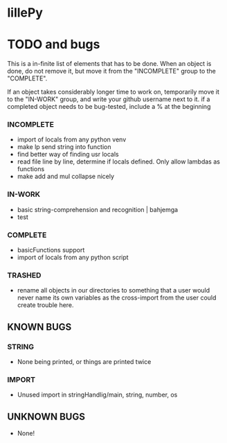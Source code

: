 # lillePy

# TODO and bugs
This is a in-finite list of elements that has to be done.
When an object is done, do not remove it, but move it from
the "INCOMPLETE" group to the "COMPLETE".

If an object takes considerably longer time to work on,
temporarily move it to the "IN-WORK" group, and write your
github username next to it.
if a completed object needs to be bug-tested, include a % at the beginning

### INCOMPLETE
  - import of locals from any python venv
  - make lp send string into function
  - find better way of finding usr locals
  - read file line by line, determine if locals defined. Only allow lambdas as functions
  - make add and mul collapse nicely
### IN-WORK
  - basic string-comprehension and recognition | bahjemga
  - test
### COMPLETE
  - basicFunctions support
  - import of locals from any python script
### TRASHED
  - rename all objects in our directories to something that a user would never name its own variables
    as the cross-import from the user could create trouble here.

## KNOWN BUGS

### STRING
  - None being printed, or things are printed twice
### IMPORT
  - Unused import in stringHandlig/main, string, number, os

## UNKNOWN BUGS
  - None!
